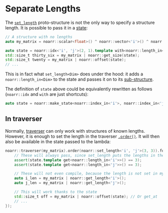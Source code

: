 # Separate Lengths

The [`set_length`](../structs/set_length.md) proto-structure is not the only way to specify a structure length.
It is possible to pass it in a [state](../State.md):

```cpp
// A structure with no lengths
auto my_matrix = noarr::scalar<float>() ^ noarr::vector<'i'>() ^ noarr::vector<'j'>();

auto state = noarr::idx<'i', 'j'>(2, 1).template with<noarr::length_in<'i'>, noarr::length_in<'j'>>(3, 3);
std::size_t thirty_six = my_matrix | noarr::get_size(state);
std::size_t twenty = my_matrix | noarr::offset(state);
// ...
```

This is in fact what `set_length<Dim>` does under the hood: it adds a `noarr::length_in<Dim>` to the state and passes it on to its [sub-structure](../Glossary.md#sub-structure).

The definition of `state` above could be equivalently rewritten as follows (`noarr::idx` and `with` are just shortcuts):

```cpp
auto state = noarr::make_state<noarr::index_in<'i'>, noarr::index_in<'j'>, noarr::length_in<'i'>, noarr::length_in<'j'>>(2, 1, 3, 3);
```


## In traverser

Normally, [traverser](../Traverser.md) can only work with structures of known lengths.
However, it is enough to set the length in the traverser [`.order()`](../Traverser.md#orderproto-structure-customizing-the-traversal).
It will then also be available in the state passed to the lambda:

```cpp
noarr::traverser(my_matrix).order(noarr::set_length<'i', 'j'>(3, 3)).for_each([my_matrix](auto state) {
	// These will always pass, since set_length puts the lengths in the state
	assert(state.template get<noarr::length_in<'i'>>() == 3);
	assert(state.template get<noarr::length_in<'j'>>() == 3);

	// These will not even compile, because the length is not set in my_matrix
	auto i_len = my_matrix | noarr::get_length<'i'>();
	auto j_len = my_matrix | noarr::get_length<'j'>();

	// This will work thanks to the state
	std::size_t off = my_matrix | noarr::offset(state); // Or get_at
	// ...
});
```
